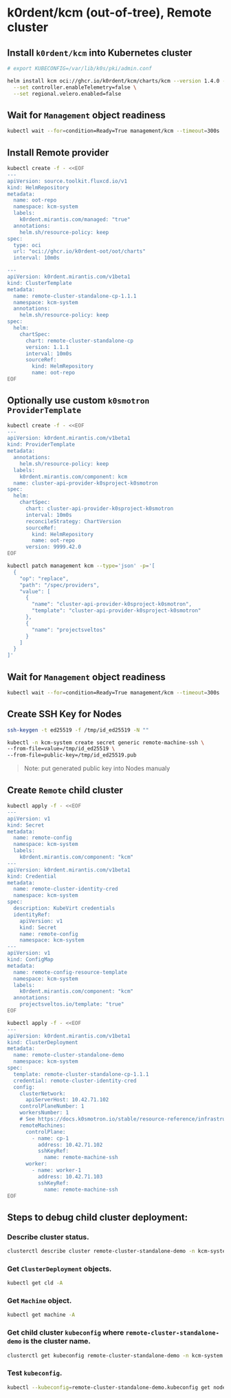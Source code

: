 # k0rdent/kcm (out-of-tree), Remote cluster

## Install `k0rdent/kcm` into Kubernetes cluster

```bash
# export KUBECONFIG=/var/lib/k0s/pki/admin.conf

helm install kcm oci://ghcr.io/k0rdent/kcm/charts/kcm --version 1.4.0 -n kcm-system --create-namespace \
  --set controller.enableTelemetry=false \
  --set regional.velero.enabled=false
```

## Wait for `Management` object readiness

```bash
kubectl wait --for=condition=Ready=True management/kcm --timeout=300s
```

## Install Remote provider

```bash
kubectl create -f - <<EOF
---
apiVersion: source.toolkit.fluxcd.io/v1
kind: HelmRepository
metadata:
  name: oot-repo
  namespace: kcm-system
  labels:
    k0rdent.mirantis.com/managed: "true"
  annotations:
    helm.sh/resource-policy: keep
spec:
  type: oci
  url: "oci://ghcr.io/k0rdent-oot/oot/charts"
  interval: 10m0s

---
apiVersion: k0rdent.mirantis.com/v1beta1
kind: ClusterTemplate
metadata:
  name: remote-cluster-standalone-cp-1.1.1
  namespace: kcm-system
  annotations:
    helm.sh/resource-policy: keep
spec:
  helm:
    chartSpec:
      chart: remote-cluster-standalone-cp
      version: 1.1.1
      interval: 10m0s
      sourceRef:
        kind: HelmRepository
        name: oot-repo
EOF
```

## Optionally use custom `k0smotron` `ProviderTemplate`

```bash
kubectl create -f - <<EOF
---
apiVersion: k0rdent.mirantis.com/v1beta1
kind: ProviderTemplate
metadata:
  annotations:
    helm.sh/resource-policy: keep
  labels:
    k0rdent.mirantis.com/component: kcm
  name: cluster-api-provider-k0sproject-k0smotron
spec:
  helm:
    chartSpec:
      chart: cluster-api-provider-k0sproject-k0smotron
      interval: 10m0s
      reconcileStrategy: ChartVersion
      sourceRef:
        kind: HelmRepository
        name: oot-repo
      version: 9999.42.0
EOF

kubectl patch management kcm --type='json' -p='[
  {
    "op": "replace",
    "path": "/spec/providers",
    "value": [
      {
        "name": "cluster-api-provider-k0sproject-k0smotron",
        "template": "cluster-api-provider-k0sproject-k0smotron"
      },
      {
        "name": "projectsveltos"
      }
    ]
  }
]'
```

## Wait for `Management` object readiness

```bash
kubectl wait --for=condition=Ready=True management/kcm --timeout=300s
```

## Create SSH Key for Nodes

```bash
ssh-keygen -t ed25519 -f /tmp/id_ed25519 -N ""

kubectl -n kcm-system create secret generic remote-machine-ssh \
--from-file=value=/tmp/id_ed25519 \
--from-file=public-key=/tmp/id_ed25519.pub
```

> Note: put generated public key into Nodes manualy

## Create `Remote` child cluster

```bash
kubectl apply -f - <<EOF
---
apiVersion: v1
kind: Secret
metadata:
  name: remote-config
  namespace: kcm-system
  labels:
    k0rdent.mirantis.com/component: "kcm"
---
apiVersion: k0rdent.mirantis.com/v1beta1
kind: Credential
metadata:
  name: remote-cluster-identity-cred
  namespace: kcm-system
spec:
  description: KubeVirt credentials
  identityRef:
    apiVersion: v1
    kind: Secret
    name: remote-config
    namespace: kcm-system
---
apiVersion: v1
kind: ConfigMap
metadata:
  name: remote-config-resource-template
  namespace: kcm-system
  labels:
    k0rdent.mirantis.com/component: "kcm"
  annotations:
    projectsveltos.io/template: "true"
EOF

kubectl apply -f - <<EOF
---
apiVersion: k0rdent.mirantis.com/v1beta1
kind: ClusterDeployment
metadata:
  name: remote-cluster-standalone-demo
  namespace: kcm-system
spec:
  template: remote-cluster-standalone-cp-1.1.1
  credential: remote-cluster-identity-cred
  config:
    clusterNetwork:
      apiServerHost: 10.42.71.102
    controlPlaneNumber: 1
    workersNumber: 1
    # See https://docs.k0smotron.io/stable/resource-reference/infrastructure.cluster.x-k8s.io-v1beta1/#pooledremotemachinespecmachine
    remoteMachines:
      controlPlane:
        - name: cp-1
          address: 10.42.71.102
          sshKeyRef:
            name: remote-machine-ssh
      worker:
        - name: worker-1
          address: 10.42.71.103
          sshKeyRef:
            name: remote-machine-ssh
EOF
```

## Steps to debug child cluster deployment:

### Describe cluster status.

```bash
clusterctl describe cluster remote-cluster-standalone-demo -n kcm-system
```

### Get `ClusterDeployment` objects.

```bash
kubectl get cld -A
```

### Get `Machine` object.

```bash
kubectl get machine -A
```

### Get child cluster `kubeconfig` where `remote-cluster-standalone-demo` is the cluster name.

```bash
clusterctl get kubeconfig remote-cluster-standalone-demo -n kcm-system > remote-cluster-standalone-demo.kubeconfig
```

### Test `kubeconfig`.

```bash
kubectl --kubeconfig=remote-cluster-standalone-demo.kubeconfig get nodes -o wide
```
